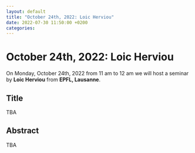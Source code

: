 ```yaml
---
layout: default
title: "October 24th, 2022: Loic Herviou"
date: 2022-07-30 11:50:00 +0200
categories:
---
```


# October 24th, 2022: Loic Herviou

On Monday, October 24th, 2022 from 11 am to 12 am we will host a seminar by **Loic Herviou** from **EPFL, Lausanne**. 

## Title

TBA

## Abstract 

TBA




